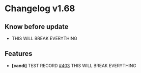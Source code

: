 # Changelog v1.68

## Know before update


 - THIS WILL BREAK EVERYTHING

## Features


 - **[candi]** TEST RECORD [#403](https://github.com/deckhouse/deckhouse-test-2/pull/403)
    THIS WILL BREAK EVERYTHING

